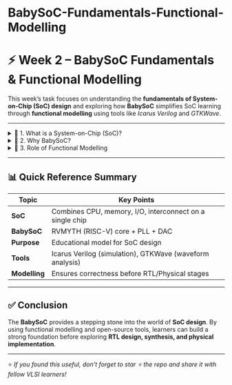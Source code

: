 # BabySoC-Fundamentals-Functional-Modelling
 # ⚡ Week 2 – BabySoC Fundamentals & Functional Modelling  

This week’s task focuses on understanding the **fundamentals of System-on-Chip (SoC) design** and exploring how **BabySoC** simplifies SoC learning through **functional modelling** using tools like *Icarus Verilog* and *GTKWave*.  

---

<details>
  <summary>📌 1. What is a System-on-Chip (SoC)?</summary>

A **System-on-Chip (SoC)** is a highly integrated circuit that combines all components of a computing system into a single silicon chip.  
Key aspects:  
- 🖥️ **CPU** – Central Processing Unit  
- 💾 **Memory** – RAM/ROM storage  
- 🔌 **Peripherals** – I/O devices, timers, UART, SPI, I2C  
- 🔗 **Interconnects** – Communication pathways between subsystems  

SoCs are the backbone of **modern electronics** including smartphones, IoT devices, and embedded systems.  

</details>

<details>
  <summary>📌 2. Why BabySoC?</summary>

The **BabySoC** is a **simplified SoC model** designed for educational purposes:  
- 🎯 Helps beginners grasp SoC fundamentals  
- 🔄 Includes **RISC-V CPU (RVMYTH core)**  
- ⏱️ Has a **Phase-Locked Loop (PLL)** for clock generation  
- 🎚️ Features a **10-bit DAC** for digital-to-analog interfacing  

This makes BabySoC an excellent learning platform before diving into **full RTL & physical design**.  

</details>

<details>
  <summary>📌 3. Role of Functional Modelling</summary>

Before moving into **RTL design** and **physical design**, functional modelling is used to:  
- 🧪 **Simulate behavior** of the SoC early  
- 🛠️ Identify design flaws at an early stage  
- 🔍 Verify system-level functionality  
- 📊 Visualize waveforms using **GTKWave**  

Functional modelling ensures the design is **correct and efficient** before hardware implementation.  

</details>

---

## 📊 Quick Reference Summary  

| Topic | Key Points |
|-------|------------|
| **SoC** | Combines CPU, memory, I/O, interconnect on a single chip |
| **BabySoC** | RVMYTH (RISC-V) core + PLL + DAC |
| **Purpose** | Educational model for SoC design |
| **Tools** | Icarus Verilog (simulation), GTKWave (waveform analysis) |
| **Modelling** | Ensures correctness before RTL/Physical stages |

---

## ✅ Conclusion  

The **BabySoC** provides a stepping stone into the world of **SoC design**. By using functional modelling and open-source tools, learners can build a strong foundation before exploring **RTL design, synthesis, and physical implementation**.  

---

⭐ *If you found this useful, don’t forget to star ⭐ the repo and share it with fellow VLSI learners!*  

